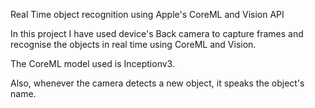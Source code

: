 Real Time object recognition using Apple's CoreML and Vision API

In this project I have used device's Back camera to capture frames and recognise the objects in real time using CoreML and Vision.

The CoreML model used is Inceptionv3.

Also, whenever the camera detects a new object, it speaks the object's name.
